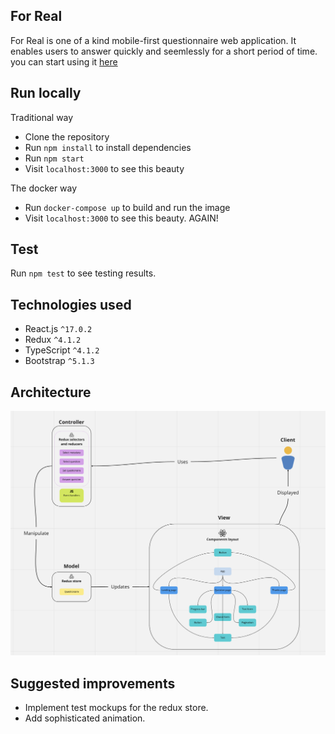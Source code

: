 ## For Real

For Real is one of a kind mobile-first questionnaire web application. It enables users to answer quickly and seemlessly for a short period of time. you can start using it [here](https://for-real.vercel.app)

## Run locally

Traditional way

- Clone the repository
- Run `npm install` to install dependencies
- Run `npm start`
- Visit `localhost:3000` to see this beauty

The docker way

- Run `docker-compose up` to build and run the image
- Visit `localhost:3000` to see this beauty. AGAIN!

## Test

Run `npm test` to see testing results.

## Technologies used

- React.js `^17.0.2`
- Redux `^4.1.2`
- TypeScript `^4.1.2`
- Bootstrap `^5.1.3`

## Architecture

![arch](https://github.com/RowenaRavenclawWithExtraClaws/for-real/blob/main/src/assets/images/arch.png)

## Suggested improvements

- Implement test mockups for the redux store.
- Add sophisticated animation.
